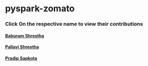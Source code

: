 # pyspark-zomato


### Click On the respective name to view their contributions
#### [ Baburam Shrestha]() 
#### [Pallavi Shrestha](https://github.com/stha-pallavii/pyspark-zomato) 
#### [Pradip Sapkota](https://github.com/pradipsapkotag/pyspark-zomato/tree/pradip)